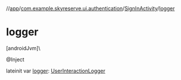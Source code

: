 //[app](../../../index.md)/[com.example.skyreserve.ui.authentication](../index.md)/[SignInActivity](index.md)/[logger](logger.md)

# logger

[androidJvm]\

@<!---  GfmCommand {"@class":"org.jetbrains.dokka.gfm.ResolveLinkGfmCommand","dri":{"packageName":"javax.inject","classNames":"Inject","callable":null,"target":{"@class":"org.jetbrains.dokka.links.PointingToDeclaration"},"extra":null}} --->Inject<!--- --->

lateinit var [logger](logger.md): [UserInteractionLogger](../../com.example.skyreserve.util/-user-interaction-logger/index.md)
